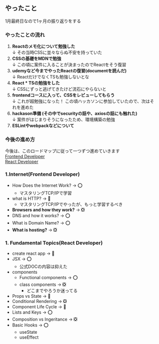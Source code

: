 ## やったこと
1月最終日なので1ヶ月の振り返りをする

### やったことの流れ
1. **Reactのメモ化について勉強した**  
↓ その当時CSSに並々ならぬ不安を持っていた
2. **CSSの基礎をMDNで勉強**  
↓ この頃に案件に入ることが決まったのでReactをそう復習
3. **udemyなど今までやったReactの復習(documentを読んだ)**  
↓ ReactだけでなくTSも勉強しないとな
4. **React * TSの勉強をした**  
↓ CSSにずっと逃げてきたけど流石にやらないと
5. **frontendコースに入って、CSSをレビューしてもらう**  
↓ これが超勉強になった！ この頃ハッカソンに参加していたので、次はそれを進めた
6. **hackason準備 (その中でsecurityの話や、axiosの話にも触れた)**  
↓ 案件がはじまりそうになったため、環境構築の勉強
7. **ESLintやwebpackなどについて**  

### 今後の進め方
今後は、このロードマップに従って一つずつ進めていきます  
[Frontend Developer](https://roadmap.sh/frontend)  
[React Developer](https://roadmap.sh/react)  

### 1.Internet(Frontend Developer)

- How Does the Internet Work? -> ⭕️
  - マスタリングTCP/IPで学習 
- what is HTTP? -> 🔺
  - マスタリングTCP/IPでやったが、もっと学習するべき
- **Browsers and how they work?** -> ❎
- DNS and how it works? -> ⭕️
- What is Domain Name? -> ⭕️
- **What is hosting?** -> ❎

### 1. Fundamental Topics(React Developer)

- create react app -> 🔺
- JSX -> ⭕️
  - 公式DOCの内容は抑えた
- components
  - Functional components -> ⭕️
  - class components -> ❎
    - どこまでやろうか迷ってる
- Props vs State -> 🔺
- Conditional Rendering -> ❎
- Component Life Cycle -> 🔺
- Lists and Keys -> ⭕️
- Composition vs Ingeritance -> ❎
- Basic Hooks -> ⭕️
  - useState
  - useEffect





